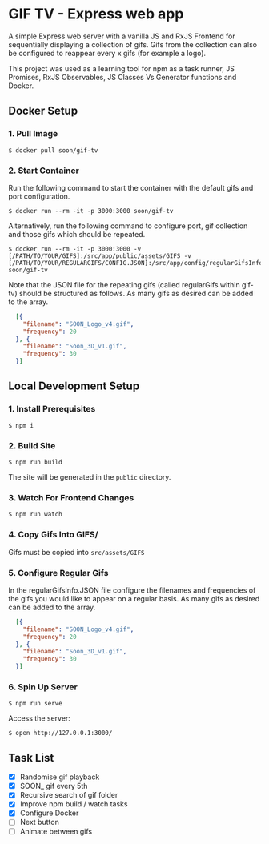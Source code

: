 
# GIF TV - Express web app

A simple Express web server with a vanilla JS and RxJS Frontend for sequentially displaying a collection of gifs. Gifs from the collection can also be configured to reappear every x gifs (for example a logo).

This project was used as a learning tool for npm as a task runner, JS Promises, RxJS Observables, JS Classes Vs Generator functions and Docker.

## Docker Setup

### 1. Pull Image

```shell
$ docker pull soon/gif-tv
```

### 2. Start Container

Run the following command to start the container with the default gifs and port configuration.

```shell
$ docker run --rm -it -p 3000:3000 soon/gif-tv
```

Alternatively, run the following command to configure port, gif collection and those gifs which should be repeated.

```shell
$ docker run --rm -it -p 3000:3000 -v [/PATH/TO/YOUR/GIFS]:/src/app/public/assets/GIFS -v [/PATH/TO/YOUR/REGULARGIFS/CONFIG.JSON]:/src/app/config/regularGifsInfo.JSON soon/gif-tv
```

Note that the JSON file for the repeating gifs (called regularGifs within gif-tv) should be structured as follows. As many gifs as desired can be added to the array.

```JSON
  [{
    "filename": "SOON_Logo_v4.gif",
    "frequency": 20
  }, {
    "filename": "Soon_3D_v1.gif",
    "frequency": 30
  }]
```

## Local Development Setup

### 1. Install Prerequisites

```shell
$ npm i
```

### 2. Build Site

```shell
$ npm run build
```

The site will be generated in the `public` directory.

### 3. Watch For Frontend Changes

```shell
$ npm run watch
```

### 4. Copy Gifs Into GIFS/

Gifs must be copied into `src/assets/GIFS`

### 5. Configure Regular Gifs

In the regularGifsInfo.JSON file configure the filenames and frequencies of the gifs you would like to appear on a regular basis. As many gifs as desired can be added to the array.

```JSON
  [{
    "filename": "SOON_Logo_v4.gif",
    "frequency": 20
  }, {
    "filename": "Soon_3D_v1.gif",
    "frequency": 30
  }]
```

### 6. Spin Up Server

```shell
$ npm run serve
```

Access the server:

```shell
$ open http://127.0.0.1:3000/
```

## Task List

- [x] Randomise gif playback
- [x] SOON_ gif every 5th
- [x] Recursive search of gif folder
- [x] Improve npm build / watch tasks
- [x] Configure Docker
- [ ] Next button
- [ ] Animate between gifs
